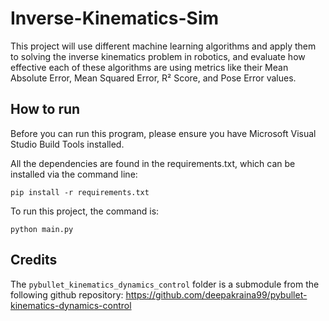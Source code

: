 # Inverse-Kinematics-Sim
This project will use different machine learning algorithms and apply them to solving the inverse kinematics problem in robotics, and evaluate how effective each of these algorithms are using metrics like their Mean Absolute Error, Mean Squared Error, R² Score, and Pose Error values.

## How to run
Before you can run this program, please ensure you have Microsoft Visual Studio Build Tools installed. 

All the dependencies are found in the requirements.txt, which can be installed via the command line:

`pip install -r requirements.txt`

To run this project, the command is:

`python main.py`

## Credits
The `pybullet_kinematics_dynamics_control` folder is a submodule from the following github repository: https://github.com/deepakraina99/pybullet-kinematics-dynamics-control